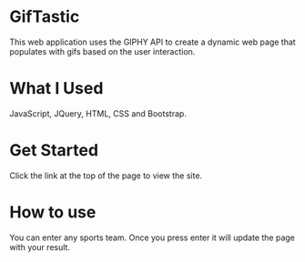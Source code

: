 # GifTastic 

This web application uses the GIPHY API to create a dynamic web page that populates with gifs based on the user interaction.

# What I Used

JavaScript, JQuery, HTML, CSS and Bootstrap.

# Get Started 

Click the link at the top of the page to view the site.

# How to use

You can enter any sports team. Once you press enter it will update the page with your result.